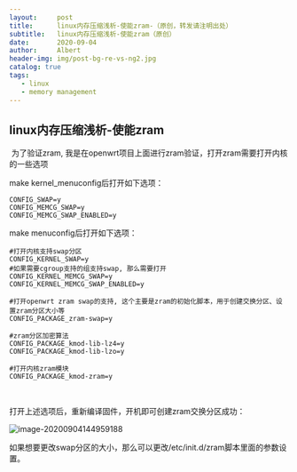```yaml
---
layout:     post
title:      linux内存压缩浅析-使能zram-（原创，转发请注明出处）
subtitle:   linux内存压缩浅析-使能zram（原创）
date:       2020-09-04
author:     Albert
header-img: img/post-bg-re-vs-ng2.jpg
catalog: true
tags:
   - linux
   - memory management  
---
```


## linux内存压缩浅析-使能zram

​         为了验证zram,  我是在openwrt项目上面进行zram验证，打开zram需要打开内核的一些选项

make kernel_menuconfig后打开如下选项：

```
CONFIG_SWAP=y
CONFIG_MEMCG_SWAP=y
CONFIG_MEMCG_SWAP_ENABLED=y
```

make menuconfig后打开如下选项：

```
#打开内核支持swap分区
CONFIG_KERNEL_SWAP=y
#如果需要cgroup支持的组支持swap, 那么需要打开
CONFIG_KERNEL_MEMCG_SWAP=y
CONFIG_KERNEL_MEMCG_SWAP_ENABLED=y

#打开openwrt zram swap的支持, 这个主要是zram的初始化脚本，用于创建交换分区、设置zram分区大小等
CONFIG_PACKAGE_zram-swap=y

#zram分区加密算法
CONFIG_PACKAGE_kmod-lib-lz4=y
CONFIG_PACKAGE_kmod-lib-lzo=y

#打开内核zram模块
CONFIG_PACKAGE_kmod-zram=y
```

​       

打开上述选项后，重新编译固件，开机即可创建zram交换分区成功：

![image-20200904144959188](https://gitee.com/cclinuxer/blog_image/raw/master/image/image-20200904144959188.png)

如果想要更改swap分区的大小，那么可以更改/etc/init.d/zram脚本里面的参数设置。

